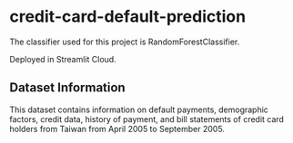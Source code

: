 # credit-card-default-prediction

The classifier used for this project is RandomForestClassifier.

Deployed in Streamlit Cloud.
## Dataset Information
This dataset contains information on default payments, demographic factors, credit data, history of payment, and bill statements of credit card holders
from Taiwan from April 2005 to September 2005.
